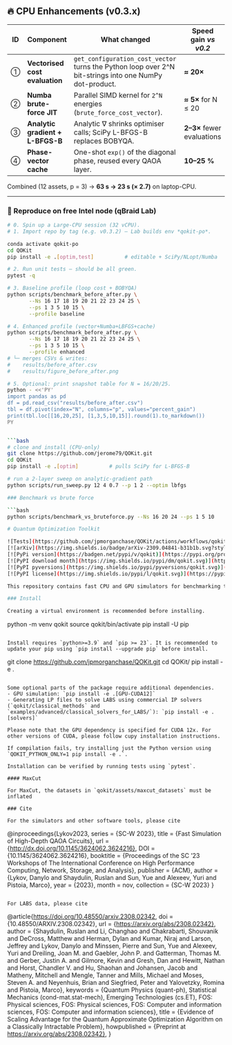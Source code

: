 ## 🔥 CPU Enhancements (v0.3.x)

| ID | Component | What changed | Speed gain *vs v0.2* |
|----|-----------|--------------|----------------------|
| ①  | **Vectorised cost evaluation** | `get_configuration_cost_vector` turns the Python loop over 2^N bit-strings into one NumPy dot-product. | **≈ 20×** |
| ②  | **Numba brute-force JIT** | Parallel SIMD kernel for `2^N` energies (`brute_force_cost_vector`). | **≈ 5×** for N ≤ 20 |
| ③  | **Analytic gradient + L-BFGS-B** | Analytic ∇ shrinks optimiser calls; SciPy L-BFGS-B replaces BOBYQA. | **2–3×** fewer evaluations |
| ④  | **Phase-vector cache** | One-shot `exp()` of the diagonal phase, reused every QAOA layer. | **10–25 %** |

Combined (12 assets, p = 3) → **63 s → 23 s (× 2.7)** on laptop-CPU.

---

### 🧪 Reproduce on free Intel node (qBraid Lab)

```bash
# 0. Spin up a Large-CPU session (32 vCPU).
# 1. Import repo by tag (e.g. v0.3.2) – Lab builds env *qokit-po*.

conda activate qokit-po
cd QOKit
pip install -e .[optim,test]          # editable + SciPy/NLopt/Numba

# 2. Run unit tests – should be all green.
pytest -q

# 3. Baseline profile (loop cost + BOBYQA)
python scripts/benchmark_before_after.py \
       --Ns 16 17 18 19 20 21 22 23 24 25 \
       --ps 1 3 5 10 15 \
       --profile baseline 

# 4. Enhanced profile (vector+Numba+LBFGS+cache)
python scripts/benchmark_before_after.py \
       --Ns 16 17 18 19 20 21 22 23 24 25 \
       --ps 1 3 5 10 15 \
       --profile enhanced 
# └─ merges CSVs & writes:
#    results/before_after.csv
#    results/figure_before_after.png

# 5. Optional: print snapshot table for N = 16/20/25.
python - <<'PY'
import pandas as pd
df = pd.read_csv("results/before_after.csv")
tbl = df.pivot(index="N", columns="p", values="percent_gain")
print(tbl.loc[[16,20,25], [1,3,5,10,15]].round(1).to_markdown())
PY


```bash
# clone and install (CPU-only)
git clone https://github.com/jerome79/QOKit.git
cd QOKit
pip install -e .[optim]          # pulls SciPy for L-BFGS-B

# run a 2-layer sweep on analytic-gradient path
python scripts/run_sweep.py 12 4 0.7 --p 1 2 --optim lbfgs

### Benchmark vs brute force

```bash
python scripts/benchmark_vs_bruteforce.py --Ns 16 20 24 --ps 1 5 10

# Quantum Optimization Toolkit

![Tests](https://github.com/jpmorganchase/QOKit/actions/workflows/qokit-package.yml/badge.svg)
[![arXiv](https://img.shields.io/badge/arXiv-2309.04841-b31b1b.svg?style=plastic)](https://arxiv.org/abs/2309.04841)
[![PyPi version](https://badgen.net/pypi/v/qokit)](https://pypi.org/project/qokit/)
[![PyPI download month](https://img.shields.io/pypi/dm/qokit.svg)](https://pypi.org/project/qokit/)
[![PyPI pyversions](https://img.shields.io/pypi/pyversions/qokit.svg)](https://pypi.org/project/qokit/)
[![PyPI license](https://img.shields.io/pypi/l/qokit.svg)](https://pypi.org/project/qokit/)

This repository contains fast CPU and GPU simulators for benchmarking the Quantum Approximate Optimization Algorithm, as well as scripts for generating matching quantum circuits for execution on hardware. See the [examples](./examples) folder for a demo of this package and check out the [blog post](https://www.jpmorgan.com/technology/technology-blog/quantum-optimization-research) describing the simulators.

### Install

Creating a virtual environment is recommended before installing.
```
python -m venv qokit
source qokit/bin/activate
pip install -U pip
```

Install requires `python>=3.9` and `pip >= 23`. It is recommended to update your pip using `pip install --upgrade pip` before install.

```
git clone https://github.com/jpmorganchase/QOKit.git
cd QOKit/
pip install -e .
```

Some optional parts of the package require additional dependencies. 
- GPU simulation: `pip install -e .[GPU-CUDA12]`
- Generating LP files to solve LABS using commercial IP solvers (`qokit/classical_methods` and `examples/advanced/classical_solvers_for_LABS/`): `pip install -e .[solvers]`

Please note that the GPU dependency is specified for CUDA 12x. For other versions of CUDA, please follow cupy installation instructions.

If compilation fails, try installing just the Python version using `QOKIT_PYTHON_ONLY=1 pip install -e .`.

Installation can be verified by running tests using `pytest`.

#### MaxCut

For MaxCut, the datasets in `qokit/assets/maxcut_datasets` must be inflated

### Cite

For the simulators and other software tools, please cite
```
@inproceedings{Lykov2023,
  series = {SC-W 2023},
  title = {Fast Simulation of High-Depth QAOA Circuits},
  url = {http://dx.doi.org/10.1145/3624062.3624216},
  DOI = {10.1145/3624062.3624216},
  booktitle = {Proceedings of the SC ’23 Workshops of The International Conference on High Performance Computing,  Network,  Storage,  and Analysis},
  publisher = {ACM},
  author = {Lykov,  Danylo and Shaydulin,  Ruslan and Sun,  Yue and Alexeev,  Yuri and Pistoia,  Marco},
  year = {2023},
  month = nov,
  collection = {SC-W 2023}
}
```

For LABS data, please cite
```
@article{https://doi.org/10.48550/arxiv.2308.02342,
  doi = {10.48550/ARXIV.2308.02342},
  url = {https://arxiv.org/abs/2308.02342},
  author = {Shaydulin,  Ruslan and Li,  Changhao and Chakrabarti,  Shouvanik and DeCross,  Matthew and Herman,  Dylan and Kumar,  Niraj and Larson,  Jeffrey and Lykov,  Danylo and Minssen,  Pierre and Sun,  Yue and Alexeev,  Yuri and Dreiling,  Joan M. and Gaebler,  John P. and Gatterman,  Thomas M. and Gerber,  Justin A. and Gilmore,  Kevin and Gresh,  Dan and Hewitt,  Nathan and Horst,  Chandler V. and Hu,  Shaohan and Johansen,  Jacob and Matheny,  Mitchell and Mengle,  Tanner and Mills,  Michael and Moses,  Steven A. and Neyenhuis,  Brian and Siegfried,  Peter and Yalovetzky,  Romina and Pistoia,  Marco},
  keywords = {Quantum Physics (quant-ph),  Statistical Mechanics (cond-mat.stat-mech),  Emerging Technologies (cs.ET),  FOS: Physical sciences,  FOS: Physical sciences,  FOS: Computer and information sciences,  FOS: Computer and information sciences},
  title = {Evidence of Scaling Advantage for the Quantum Approximate Optimization Algorithm on a Classically Intractable Problem},
  howpublished = {Preprint at https://arxiv.org/abs/2308.02342},
}
```
